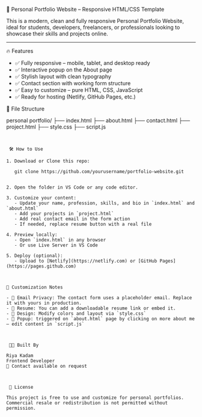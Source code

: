 
 💼 Personal Portfolio Website – Responsive HTML/CSS Template

This is a modern, clean and fully responsive Personal Portfolio Website, ideal for students, developers, freelancers, or professionals looking to showcase their skills and projects online.

---

🔥 Features

- ✅ Fully responsive – mobile, tablet, and desktop ready
- ✅ Interactive popup on the About page
- ✅ Stylish layout with clean typography
- ✅ Contact section with working form structure
- ✅ Easy to customize – pure HTML, CSS, JavaScript
- ✅ Ready for hosting (Netlify, GitHub Pages, etc.)



📂 File Structure


personal portfolio/
├── index.html
├── about.html
├── contact.html
├── project.html
├── style.css
├── script.js
```


 🛠️ How to Use

1. Download or Clone this repo:
   
   git clone https://github.com/yourusername/portfolio-website.git
   

2. Open the folder in VS Code or any code editor.

3. Customize your content:
   - Update your name, profession, skills, and bio in `index.html` and `about.html`
   - Add your projects in `project.html`
   - Add real contact email in the form action 
   - If needed, replace resume button with a real file

4. Preview locally:
   - Open `index.html` in any browser
   - Or use Live Server in VS Code

5. Deploy (optional):
   - Upload to [Netlify](https://netlify.com) or [GitHub Pages](https://pages.github.com)



🧠 Customization Notes

- 📧 Email Privacy: The contact form uses a placeholder email. Replace it with yours in production.
- 📄 Resume: You can add a downloadable resume link or embed it.
- 🎨 Design: Modify colors and layout via `style.css`
- 💬 Popup: triggered on `about.html` page by clicking on more about me— edit content in `script.js`



 🧑‍💻 Built By

Riya Kadam
Frontend Developer  
📩 Contact available on request



 📜 License

This project is free to use and customize for personal portfolios.  
Commercial resale or redistribution is not permitted without permission.
